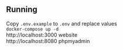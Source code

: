 ## Running
Copy `.env.example` to `.env` and replace values  
`docker-compose up -d`  
http://localhost:3000 website  
http://localhost:8080 phpmyadmin  